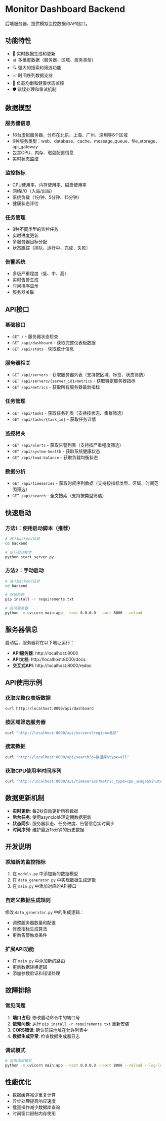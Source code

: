 # Monitor Dashboard Backend

后端服务器，提供模拟监控数据和API接口。

## 功能特性

- 🔄 实时数据生成和更新
- 📊 多维度数据（服务器、区域、服务类型）
- 🔍 强大的搜索和筛选功能
- 📈 时间序列数据支持
- 🚦 负载均衡和健康状态监控
- 🛡️ 错误处理和重试机制

## 数据模型

### 服务器信息
- 18台虚拟服务器，分布在北京、上海、广州、深圳等8个区域
- 6种服务类型：web、database、cache、message_queue、file_storage、api_gateway
- 包含CPU、内存、磁盘配置信息
- 实时状态监控

### 监控指标
- CPU使用率、内存使用率、磁盘使用率
- 网络I/O（入站/出站）
- 系统负载（1分钟、5分钟、15分钟）
- 健康状态评估

### 任务管理
- 8种不同类型的监控任务
- 实时进度更新
- 多服务器目标分配
- 状态跟踪（排队、运行中、完成、失败）

### 告警系统
- 多级严重程度（低、中、高）
- 实时告警生成
- 时间排序显示
- 服务器关联

## API接口

### 基础接口
- `GET /` - 服务器状态检查
- `GET /api/dashboard` - 获取完整仪表板数据
- `GET /api/stats` - 获取统计信息

### 服务器相关
- `GET /api/servers` - 获取服务器列表（支持按区域、标签、状态筛选）
- `GET /api/servers/{server_id}/metrics` - 获取特定服务器指标
- `GET /api/metrics` - 获取所有服务器最新指标

### 任务管理
- `GET /api/tasks` - 获取任务列表（支持按状态、集群筛选）
- `GET /api/tasks/{task_id}` - 获取任务详情

### 监控相关
- `GET /api/alerts` - 获取告警列表（支持按严重程度筛选）
- `GET /api/system-health` - 获取系统健康状态
- `GET /api/load-balance` - 获取负载均衡状态

### 数据分析
- `GET /api/timeseries` - 获取时间序列数据（支持按指标类型、区域、时间范围筛选）
- `GET /api/search` - 全文搜索（支持按类型筛选）

## 快速启动

### 方法1：使用启动脚本（推荐）
```bash
# 进入backend目录
cd backend

# 运行启动脚本
python start_server.py
```

### 方法2：手动启动
```bash
# 进入backend目录
cd backend

# 安装依赖
pip install -r requirements.txt

# 启动服务器
python -m uvicorn main:app --host 0.0.0.0 --port 8000 --reload
```

## 服务器信息

启动后，服务器将在以下地址运行：
- **API服务器**: http://localhost:8000
- **API文档**: http://localhost:8000/docs
- **交互式API**: http://localhost:8000/redoc

## API使用示例

### 获取完整仪表板数据
```bash
curl http://localhost:8000/api/dashboard
```

### 按区域筛选服务器
```bash
curl "http://localhost:8000/api/servers?region=北京"
```

### 搜索数据
```bash
curl "http://localhost:8000/api/search?q=数据库&type=all"
```

### 获取CPU使用率时间序列
```bash
curl "http://localhost:8000/api/timeseries?metric_type=cpu_usage&minutes=10"
```

## 数据更新机制

- **实时更新**: 每2秒自动更新所有数据
- **后台任务**: 使用asyncio处理定期数据更新
- **状态同步**: 服务器状态、任务进度、告警信息实时同步
- **时间序列**: 维护最近15分钟的历史数据

## 开发说明

### 添加新的监控指标
1. 在 `models.py` 中添加新的数据模型
2. 在 `data_generator.py` 中实现数据生成逻辑
3. 在 `main.py` 中添加对应的API接口

### 自定义数据生成规则
修改 `data_generator.py` 中的生成逻辑：
- 调整服务器数量和配置
- 修改指标生成算法
- 更新告警触发条件

### 扩展API功能
- 在 `main.py` 中添加新的路由
- 更新数据转换逻辑
- 添加参数验证和错误处理

## 故障排除

### 常见问题
1. **端口占用**: 修改启动命令中的端口号
2. **依赖问题**: 运行 `pip install -r requirements.txt` 重新安装
3. **CORS错误**: 确认前端地址在允许列表中
4. **数据生成异常**: 检查数据生成器日志

### 调试模式
```bash
# 启用调试模式
python -m uvicorn main:app --host 0.0.0.0 --port 8000 --reload --log-level debug
```

## 性能优化

- 数据缓存减少重复计算
- 异步处理提高响应速度
- 批量操作减少数据库查询
- 时间窗口限制内存使用